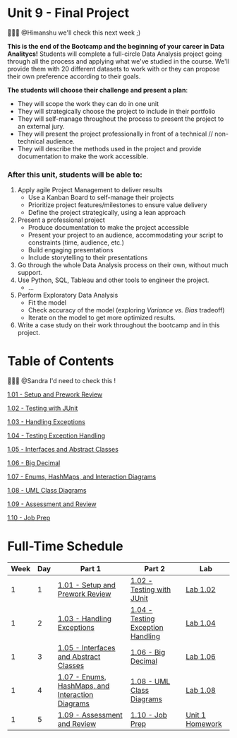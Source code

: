 # Unit 9 - Final Project
🚨🚨🚨 @Himanshu we'll check this next week ;) 

**This is the end of the Bootcamp and the beginning of your career in Data Analitycs!** Students will complete a full-circle Data Analysis project going through all the process and applying what we've studied in the course. We'll provide them with 20 different datasets to work with or they can propose their own preference according to their goals. 

**The students will choose their challenge and present a plan**:

- They will scope the work they can do in one unit
- They will strategically choose the project to include in their portfolio
- They will self-manage throughout the process to present the project to an external jury.
- They will present the project professionally in front of a technical // non-technical audience.
- They will describe the methods used in the project and provide documentation to make the work accessible.

### **After this unit, students will be able to:**

1. Apply agile Project Management to deliver results
    - Use a Kanban Board to self-manage their projects
    - Prioritize project features/milestones to ensure value delivery
    - Define the project strategically, using a lean approach
2. Present a professional project
    - Produce documentation to make the project accessible
    - Present your project to an audience, accommodating your script to constraints (time, audience, etc.)
    - Build engaging presentations
    - Include storytelling to their presentations
3. Go through the whole Data Analysis process on their own, without much support. 
4. Use Python, SQL, Tableau and other tools to engineer the project. 
    - ...
5. Perform Exploratory Data Analysis 
    - Fit the model
    - Check accuracy of the model (exploring *Variance vs. Bias* tradeoff)
    - Iterate on the model to get more optimized results.
6. Write a case study on their work throughout the bootcamp and in this project.

# Table of Contents
🚨🚨🚨 @Sandra I'd need to check this !

[1.01 - Setup and Prework Review](/01-lesson_plans/01-Unit/1.01/lesson.md)

[1.02 - Testing with JUnit](/01-lesson_plans/01-Unit/1.02/lesson.md)

[1.03 - Handling Exceptions](/01-lesson_plans/01-Unit/1.03/lesson.md)

[1.04 - Testing Exception Handling](/01-lesson_plans/01-Unit/1.04/lesson.md)

[1.05 - Interfaces and Abstract Classes](/01-lesson_plans/01-Unit/1.05/lesson.md)

[1.06 - Big Decimal](/01-lesson_plans/01-Unit/1.06/lesson.md)

[1.07 - Enums, HashMaps, and Interaction Diagrams](/01-lesson_plans/01-Unit/1.07/lesson.md)

[1.08 - UML Class Diagrams](/01-lesson_plans/01-Unit/1.08/lesson.md)

[1.09 - Assessment and Review](/01-lesson_plans/01-Unit/1.09/lesson.md)

[1.10 - Job Prep](/01-lesson_plans/01-Unit/1.10/lesson.md)

# Full-Time Schedule

| Week | Day | Part 1 | Part 2 | Lab | 
| --- | --- | --- | --- | --- | 
| 1 | 1 | [1.01 - Setup and Prework Review](/01-lesson_plans/01-Unit/1.01/lesson.md) | [1.02 - Testing with JUnit](/01-lesson_plans/01-Unit/1.02/lesson.md) |[Lab 1.02](/01-lesson_plans/01-Unit/1.02/lab.md)| 
| 1 | 2 | [1.03 - Handling Exceptions](/01-lesson_plans/01-Unit/1.03/lesson.md) | [1.04 - Testing Exception Handling](/01-lesson_plans/01-Unit/1.04/lesson.md) |[Lab 1.04](/01-lesson_plans/01-Unit/1.04/lab.md)| 
| 1 | 3 | [1.05 - Interfaces and Abstract Classes](/01-lesson_plans/01-Unit/1.05/lesson.md) | [1.06 - Big Decimal](/01-lesson_plans/01-Unit/1.06/lesson.md) |[Lab 1.06](/01-lesson_plans/01-Unit/1.06/lab.md)| 
| 1 | 4 | [1.07 - Enums, HashMaps, and Interaction Diagrams](/01-lesson_plans/01-Unit/1.07/lesson.md) | [1.08 - UML Class Diagrams](/01-lesson_plans/01-Unit/1.08/lesson.md) |[Lab 1.08](/01-lesson_plans/01-Unit/1.08/lab.md)| 
| 1 | 5 | [1.09 - Assessment and Review](/01-lesson_plans/01-Unit/1.09/lesson.md) | [1.10 - Job Prep](/01-lesson_plans/01-Unit/1.10/lesson.md) | [Unit 1 Homework](/01-lesson_plans/01-Unit/1.10/homework.md)| 
